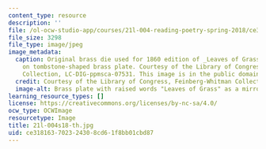 ```yaml
---
content_type: resource
description: ''
file: /ol-ocw-studio-app/courses/21l-004-reading-poetry-spring-2018/ce318163702324308cd61f8bb01cbd87_21l-004s18-th.jpg
file_size: 3298
file_type: image/jpeg
image_metadata:
  caption: Original brass die used for 1860 edition of _Leaves of Grass_ by Walt Whitman
    on tombstone-shaped brass plate. Courtesy of the Library of Congress, Feinberg-Whitman
    Collection, LC-DIG-ppmsca-07531. This image is in the public domain.
  credit: Courtesy of the Library of Congress, Feinberg-Whitman Collection, LC-DIG-ppmsca-07531.
  image-alt: Brass plate with raised words "Leaves of Grass" as a mirror image.
learning_resource_types: []
license: https://creativecommons.org/licenses/by-nc-sa/4.0/
ocw_type: OCWImage
resourcetype: Image
title: 21l-004s18-th.jpg
uid: ce318163-7023-2430-8cd6-1f8bb01cbd87
---
```


